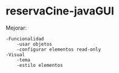 # reservaCine-javaGUI
Mejorar:

    -Funcionalidad
        -usar objetos
        -configurar elementos read-only
    -Visual
        -tema
        -estilo elementos
